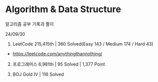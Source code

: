 # Algorithm & Data Structure

알고리즘 공부 기록과 풀이

24/09/30

1. LeetCode 215,415th | 360 Solved(Easy 143 / Medium 174 / Hard 43)
- https://leetcode.com/anythingthannothing/

2. 프로그래머스 6,981th | 95 Solved | 1,377 Point

3. BOJ Gold IV | 116 Solved
